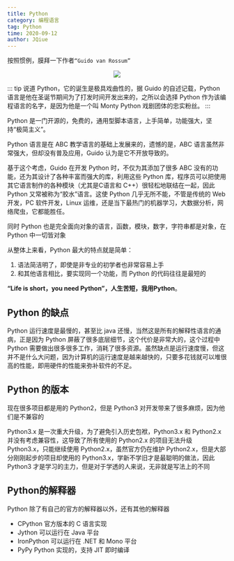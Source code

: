 ```yaml
---
title: Python
category: 编程语言
tag: Python
time: 2020-09-12
author: JQiue
---
```


按照惯例，膜拜一下作者`“Guido van Rossum”`

<div align="center"><img src="https://gitee.com/jqiue/img_upload/raw/master/images/1336432-20180616095450909-1333757064.png"></div>

::: tip
说道 Python，它的诞生是极具戏曲性的，据 Guido 的自述记载，Python 语言是他在圣诞节期间为了打发时间开发出来的，之所以会选择 Python 作为该编程语言的名字，是因为他是一个叫 Monty Python 戏剧团体的忠实粉丝。
:::

Python 是一门开源的，免费的，通用型脚本语言，上手简单，功能强大，坚持“极简主义”。

Python 语言是在 ABC 教学语言的基础上发展来的，遗憾的是，ABC 语言虽然非常强大，但却没有普及应用，Guido 认为是它不开放导致的。

基于这个考虑，Guido 在开发 Python 时，不仅为其添加了很多 ABC 没有的功能，还为其设计了各种丰富而强大的库，利用这些 Python 库，程序员可以把使用其它语言制作的各种模块（尤其是C语言和 C++）很轻松地联结在一起，因此 Python 又常被称为“胶水”语言。这使 Python 几乎无所不能，不管是传统的 Web 开发，PC 软件开发，Linux 运维，还是当下最热门的机器学习，大数据分析，网络爬虫，它都能胜任。

同时 Python 也是完全面向对象的语言，函数，模块，数字，字符串都是对象，在 Python 中一切皆对象

从整体上来看，Python 最大的特点就是简单：

1. 语法简洁明了，即使是非专业的初学者也非常容易上手
2. 和其他语言相比，要实现同一个功能，而 Python 的代码往往是最短的

**“Life is short，you need Python”，人生苦短，我用Python**。

## Python 的缺点

Python 运行速度是最慢的，甚至比 java 还慢，当然这是所有的解释性语言的通病，正是因为 Python 屏蔽了很多底层细节，这个代价是非常大的，这个过程中 Python 需要做出很多很多工作，消耗了很多资源。虽然缺点是运行速度慢，但这并不是什么大问题，因为计算机的运行速度是越来越快的，只要多花钱就可以堆很高的性能，即用硬件的性能来弥补软件的不足。

## Python 的版本

现在很多项目都是用的 Python2，但是 Python3 对开发带来了很多麻烦，因为他们是不兼容的

Python3.x 是一次重大升级，为了避免引入历史包袱，Python3.x 和 Python2.x 并没有考虑兼容性，这导致了所有使用的 Python2.x 的项目无法升级 Python3.x，只能继续使用 Python2.x，虽然官方仍在维护 Python2.x，但是大部分刚刚起步的项目却使用的 Python3.x，学新不学旧才是最聪明的做法，因此 Python3 才是学习的主力，但是对于学透的人来说，无非就是写法上的不同

## Python的解释器

Python 除了有自己的官方的解释器以外，还有其他的解释器

+ CPython 官方版本的 C 语言实现
+ Jython 可以运行在 Java 平台
+ IronPython 可以运行在 .NET 和 Mono 平台
+ PyPy Python 实现的，支持 JIT 即时编译
